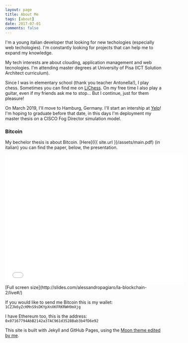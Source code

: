 ```yaml
---
layout: page
title: About Me
tags: [about]
date: 2017-07-01
comments: false
---
```


<!--<img src="{{ site.url }}/assets/img/me2.png" style="width: 200px; margin: 10px" align="left" />-->
I'm a young italian developer that looking for new techologies (especially web techologies). I'm constantly looking for projects that can help me to expand my knowledge.

My tech interests are about clouding, application management and web tecnologies. I'm attending master degrees at University of Pisa (ICT Solution Architect curriculum).

<!--From 2003 till 2018, I was a member of AGESCI, an italian scout association. My scout experience started in Rome, when I was 9, then I moved to Latina and finally in Pisa, where I was a scout leader of Pisa 3. -->

Since I was in elementary school (thank you teacher Antonella!), I play chess. Sometimes you can find me on [LiChess](https://lichess.org).
On my free time I also play a guitar, even if my friends ask me to stop... But I continue, just for them pleasure!

On March 2019, I'll move to Hamburg, Germany. I'll start an intership at [Yelp](https://www.yelp.it/)! I'm hoping to graduate before that date, in this days I'm deployment my master thesis on a CISCO Fog Director simulation model.

### Bitcoin
My bechelor thesis is about Bitcoin. [Here]({{ site.url }}/assets/main.pdf) (in italian) you can find the paper, below, the presentation.

<iframe src="//slides.com/alessandropagiaro/la-blockchain-2/embed" width="576" height="420" scrolling="no" frameborder="0" webkitallowfullscreen mozallowfullscreen allowfullscreen></iframe>
[Full screen size](http://slides.com/alessandropagiaro/la-blockchain-2/live#/)

If you would like to send me Bitcoin this is my wallet: `1CZJk6yZcKMnS9sDKYpXnXKFRKRWH9mXjg`

I have Ethereum too, this is the address: `0x07167794AbB2142a37AC961d3528Bab3b4fD6e92`

This site is built with Jekyll and GitHub Pages, using the [Moon theme edited by me](https://github.com/alessandro308/Moon).
